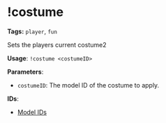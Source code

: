 # !costume

**Tags:** `player`, `fun`

Sets the players current costume2

**Usage**: `!costume <costumeID>`

**Parameters**:
- `costumeID`: The model ID of the costume to apply.

**IDs**:
- [Model IDs](enums/costumes.md)